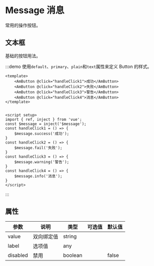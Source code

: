# Message 消息

常用的操作按钮。

## 文本框

基础的按钮用法。

:::demo 使用`default`、`primary`、`plain`和`text`属性来定义 Button 的样式。
```vue
<template>
    <AmButton @click="handleClick1">成功</AmButton>
    <AmButton @click="handleClick2">失败</AmButton>
    <AmButton @click="handleClick3">警告</AmButton>
    <AmButton @click="handleClick4">消息</AmButton>
</template>


<script setup>
import { ref, inject } from 'vue';
const $message = inject('$message');
const handleClick1 = () => {
    $message.success('成功');
}
const handleClick2 = () => {
    $message.fail('失败');
}
const handleClick3 = () => {
    $message.warning('警告');
}
const handleClick4 = () => {
    $message.info('消息');
}
</script>
```
:::

## 属性

| 参数 | 说明 | 类型 | 可选值 | 默认值 |
| --- | --- | --- | --- | --- |
| value | 双向绑定值 | string |  |  |
| label | 选项值 | any |  |  |
| disabled | 禁用 | boolean |  | false |
